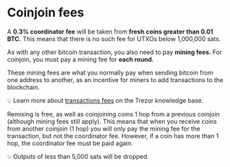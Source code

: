 # Coinjoin fees

A **0.3% coordinator fee** will be taken from **fresh** **coins greater than 0.01 BTC.** This means that there is no such fee for UTXOs below 1,000,000 sats.

As with any other bitcoin transaction, you also need to pay **mining fees.** For coinjoin, you must pay a mining fee for **each round.**

These mining fees are what you normally pay when sending bitcoin from one address to another, as an incentive for miners to add transactions to the blockchain.

💡 Learn more about [transactions fees](https://trezor.io/learn/a/transaction-fees-in-trezor-suite-app) on the Trezor knowledge base.

Remixing is free, as well as coinjoining coins 1 hop from a previous coinjoin (although mining fees still apply). This means that when you receive coins from another coinjoin (1 hop) you will only pay the mining fee for the transaction, but not the coordinator fee. However, if a coin has more than 1 hop, the coordinator fee must be paid again.

💡 Outputs of less than 5,000 sats will be dropped.
